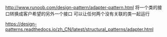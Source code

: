 http://www.runoob.com/design-pattern/adapter-pattern.html
将一个类的接口转换成客户希望的另外一个接口
可以让任何两个没有关联的类一起运行

https://design-patterns.readthedocs.io/zh_CN/latest/structural_patterns/adapter.html

